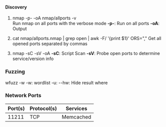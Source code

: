 #### Discovery



1. nmap -p- -oA nmap/allports -v  
Run nmap on all ports with the verbose mode
**-p-**: Run on all ports
**-oA**: Output

2. cat nmap/allports.nmap | grep open | awk -F/ '{print $1}' ORS=","
Get all opened ports separated by commas

3.  nmap -sC -sV -oA 
**-sC**: Script Scan
**-sV**: Probe open ports to determine service/version info


### Fuzzing

wfuzz -w 
-w: wordlist 
-u:
--hw: Hide result where 


### Network Ports

|Port(s)|Protocol(s)|Services|
|-|---------- | ----------- |
|11211|TCP| Memcached |
